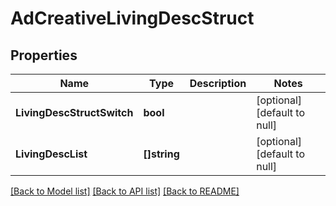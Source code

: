 # AdCreativeLivingDescStruct

## Properties
Name | Type | Description | Notes
------------ | ------------- | ------------- | -------------
**LivingDescStructSwitch** | **bool** |  | [optional] [default to null]
**LivingDescList** | **[]string** |  | [optional] [default to null]

[[Back to Model list]](../README.md#documentation-for-models) [[Back to API list]](../README.md#documentation-for-api-endpoints) [[Back to README]](../README.md)



